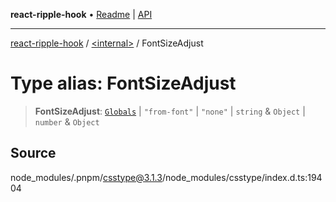 **react-ripple-hook** • [Readme](../../README.md) \| [API](../../globals.md)

***

[react-ripple-hook](../../README.md) / [\<internal\>](../README.md) / FontSizeAdjust

# Type alias: FontSizeAdjust

> **FontSizeAdjust**: [`Globals`](Globals.md) \| `"from-font"` \| `"none"` \| `string` & `Object` \| `number` & `Object`

## Source

node\_modules/.pnpm/csstype@3.1.3/node\_modules/csstype/index.d.ts:19404
